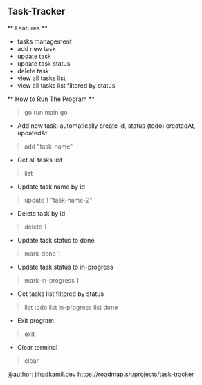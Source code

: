 ## Task-Tracker

** Features **
- tasks management
- add new task
- update task
- update task status
- delete task
- view all tasks list
- view all tasks list filtered by status

** How to Run The Program **
> go run main.go
* Add new task: automatically create id, status (todo) createdAt, updatedAt
> add "task-name"

* Get all tasks list
> list

* Update task name by id
> update 1 "task-name-2"

* Delete task by id
> delete 1

* Update task status to done
> mark-done 1

* Update task status to in-progress
> mark-in-progress 1


* Get tasks list filtered by status
> list todo
> list in-progress
> list done

* Exit program
> exit

* Clear terminal
> clear


@author: jihadkamil.dev
https://roadmap.sh/projects/task-tracker
